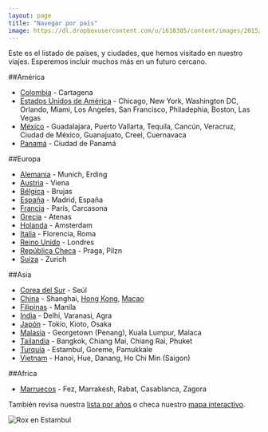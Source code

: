 ```yaml
---
layout: page
title: "Navegar por país"
image: https://dl.dropboxusercontent.com/u/1610385/content/images/2015/05/2014-12-19-16-20-49.jpg
---
```

Este es el listado de países, y ciudades, que hemos visitado en nuestro viajes. Esperemos incluir muchos más en un futuro cercano.

##América
* [Colombia](/tag/colombia) - Cartagena
* [Estados Unidos de América](/tag/estados-unidos) - Chicago, New York, Washington DC, Orlando, Miami, Los Angeles, San Francisco, Philadephia, Boston, Las Vegas
* [México](/tag/mexico) - Guadalajara, Puerto Vallarta, Tequila, Cancún, Veracruz, Ciudad de México, Guanajuato, Creel, Cuernavaca
* [Panamá](/tag/panama) - Ciudad de Panamá

##Europa
* [Alemania](/tag/alemania) - Munich, Erding
* [Austria](/tag/austria) - Viena
* [Bélgica](/tag/belgica) - Brujas
* [España](/tag/espana) - Madrid, España
* [Francia](/tag/francia) - París, Carcasona
* [Grecia](/tag/grecia) - Atenas
* [Holanda](/tag/holanda) - Amsterdam
* [Italia](/tag/italia) - Florencia, Roma
* [Reino Unido](/tag/reino-unido) - Londres
* [República Checa](/tag/republica-checa) - Praga, Pilzn
* [Suiza](/tag/suiza) - Zurich

##Asia
* [Corea del Sur](/tag/corea-del-sur) - Seúl
* [China](/tag/china) - Shanghai, [Hong Kong](/tag/hong-kong), [Macao](/tag/macao)
* [Filipinas](/tag/filipinas) - Manila
* [India](/tag/india) - Delhi, Varanasi, Agra
* [Japón](/tag/japon) - Tokio, Kioto, Osaka
* [Malasia](/tag/malasia) - Georgetown (Penang), Kuala Lumpur, Malaca
* [Tailandia](/tag/tailandia) - Bangkok, Chiang Mai, Chiang Rai, Phuket
* [Turquía](/tag/turquia) - Estambul, Goreme, Pamukkale
* [Vietnam](/tag/vietnam) - Hanoi, Hue, Danang, Ho Chi Min (Saigon)

##Africa
* [Marruecos](/tag/marruecos) - Fez, Marrakesh, Rabat, Casablanca, Zagora

También revisa nuestra [lista por años](/tiempo) o checa nuestro [mapa interactivo](/mapa).

![Rox en Estambul](https://dl.dropboxusercontent.com/u/1610385/content/images/2015/05/2014-12-19-16-20-49-1.jpg)

